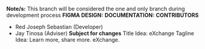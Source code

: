 **Note/s:** This branch will be considered the one and only branch during development process
**FIGMA DESIGN:**
**DOCUMENTATION:**
**CONTRIBUTORS**
- Red Joseph Sebastian (Developer)
- Jay Tinosa (Adviser)
**Subject for changes**
Title Idea: eXchange
Tagline Idea: Learn more, share more. eXchange.
